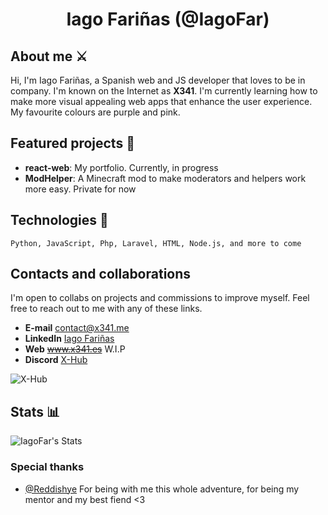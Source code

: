 <div align="center">
  
# Iago Fariñas (@IagoFar)

</div>

## About me ⚔️

Hi, I'm Iago Fariñas, a Spanish web and JS developer that loves to be in company. I'm known on the Internet as **X341**. I'm currently learning how to make more visual appealing web apps that enhance the user experience. My favourite colours are purple and pink.

## Featured projects 🌟

- **react-web**: My portfolio. Currently, in progress
- **ModHelper**: A Minecraft mod to make moderators and helpers work more easy. Private for now 

## Technologies 🔧

```text
Python, JavaScript, Php, Laravel, HTML, Node.js, and more to come
```

## Contacts and collaborations

I'm open to collabs on projects and commissions to improve myself. Feel free to reach out to me with any of these links.

- **E-mail** [contact@x341.me](mailto:contact@x341.me)
- **LinkedIn** [Iago Fariñas](https://www.linkedin.com/in/iago-fari%C3%B1as-120610299/)
- **Web** ~~www.x341.es~~ W.I.P
- **Discord** [X-Hub](https://discord.gg/6VbBDMTBdc)

![X-Hub](https://discord.com/api/guilds/1282772371639500840/widget.png?style=banner3)

## Stats 📊
![IagoFar's Stats](https://github-readme-stats.vercel.app/api?username=IagoFar&theme=tokyonight&show_icons=true&hide_border=true&count_private=true)

### Special thanks
- [@Reddishye](https://github.com/Reddishye) For being with me this whole adventure, for being my mentor and my best fiend <3

